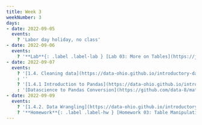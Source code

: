 ```yaml
---
title: Week 3
weekNumber: 3
days:
- date: 2022-09-05
  events:
    ? 'Labor day holiday, no class'
- date: 2022-09-06
  events:
    ? '**Lab**{: .label .label-lab } [Lab 03: More on Tables](https://jupyterhub.academic.kube.ohio.edu/hub/user-redirect/git-pull?repo=https%3A%2F%2Fgithub.com%2Fdata-ohio%2FMATH2530_Fall22-23&urlpath=lab%2Ftree%2FMATH2530_Fall22-23%2Flab%2Flab03%2Flab03.ipynb&branch=main)'
- date: 2022-09-07
  events:
    ? '[1.4. Cleaning data](https://data-ohio.github.io/introductory-data-science/1/4/1_4_clean_data.html)'
    : ''
    ? '[1.4.1 Introduction to Pandas](https://data-ohio.github.io/introductory-data-science/1/4/intro_pandas.html)'
    : '[Datascience to Pandas Conversion](https://github.com/data-8/materials-x19/blob/master/reference/Datascience%20to%20Pandas%20Conversion%20Notebook.ipynb)'
- date: 2022-09-09
  events:
    ? '[1.4.2. Data Wrangling](https://data-ohio.github.io/introductory-data-science/1/4/wrangling.html)'
    ? '**Homework**{: .label .label-hw } [Homework 03: Table Manipulation](https://jupyterhub.academic.kube.ohio.edu/hub/user-redirect/git-pull?repo=https%3A%2F%2Fgithub.com%2Fdata-ohio%2FMATH2530_Fall22-23&urlpath=lab%2Ftree%2FMATH2530_Fall22-23%2Fhw%2Fhw03%2Fhw03.ipynb&branch=main)'
---
```

